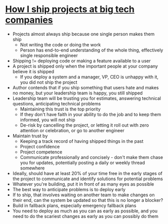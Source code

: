 # [How I ship projects at big tech companies](https://www.seangoedecke.com/how-to-ship/)

* Projects almost always ship because one single person makes them ship
  * Not writing the code or doing the work
  * Person has end-to-end understanding of the whole thing, effectively single responsible engineer
* Shipping != deploying code or making a feature available to a user
* A project is shipped only when the important people at your company believe it is shipped
  * If you deploy a system and a manager, VP, CEO is unhappy with it, you did not ship the project
* Author contends that if you ship something that users hate and makes no money, but your leadership team is happy, you still shipped
* Leadership team will be trusting you for estimates, answering technical questions, anticipating technical problems
  * Maintaining this trust is the top priority
  * If they don't have faith in your ability to do the job and to keep them informed, you will not ship
  * De-risk by cancelling the project, or letting it roll out with zero attention or celebration, or go to another engineer
* Maintain trust by
  * Keeping a track record of having shipped things in the past
  * Project confidence
  * Project competence
  * Communicate professionally and concisely - don't make them chase you for updates, potentially posting a daily or weekly thread somewhere
* Ideally, should have at least 20% of your time free in the early stages of the project to communicate and identify solutions for potential problems
* Whatever you're building, put it in front of as many eyes as possible
* The best way to anticipate problems is to deploy early
* If to ship, that involves waiting on another team to make changes on their end, can the system be updated so that this is no longer a blocker?
* Build in fallback plans, especially emergency fallback plans
* You need to deploy as much as you can as early as possible, and you need to do the scariest changes as early as you can possibly do them
